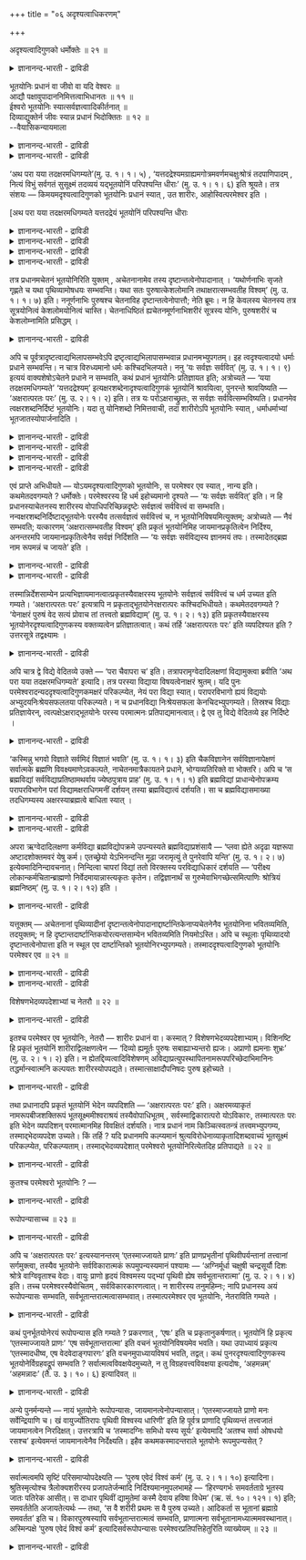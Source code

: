 +++
title = "०६ अदृश्यत्वाधिकरणम्"

+++

अदृश्यत्वादिगुणको धर्मोक्तेः ॥ २१ ॥  
<details><summary>ज्ञानानन्द-भारती - द्राविडी</summary>

अत्रुच्यत्वादिगुणगो तर्मोक्ते: ॥ २१ ॥
</details>

भूतयोनिः प्रधानं वा जीवो वा यदि वेश्वरः ॥  
आद्यौ पक्षावुपादाननिमित्तत्वाभिधानतः ॥ ११ ॥  
ईश्वरो भूतयोनिः स्यात्सर्वज्ञत्वाादिकीर्तनात् ॥  
दिव्याद्युक्तेर्न जीवः स्यान्न प्रधानं भिदोक्तितः ॥ १२ ॥  
--वैयासिकन्यायमाला

<details><summary>ज्ञानानन्द-भारती - द्राविडी</summary>

"पूदयोनि" (पूदङ्गळुक्कुक् कारणम् ऎऩ्बदु पिरदाऩमा? अल्लदु जीवऩा? अल्लदु ईसुवररा? "योऩि" ऎऩ्ऱ सप्तम् कारणत्तैक् कुऱिक्कुम् आऩदिऩाल् कारणम् ऎऩ्बदु उबादाऩ कारणम्, निमित्त कारणम् ऎऩ्ऱु इरुविदमायिरुप्पदाल् मुदलिल् सॊऩ्ऩ इरण्डु पक्षङ्गळुम् (पिरदाऩम्, जीवऩ्) ताऩ् इरुक्क वेण्डुम्।
</details>

<details><summary>ज्ञानानन्द-भारती - द्राविडी</summary>

सर्वक्ञत्तऩ्मै मुदलियदु सॊल्लियिरुप्पदाल् "पूदयोऩि" ईसुवररागत्ताऩ् इरुक्क वेण्डुम्। “तिव्यम्” ऎऩ्बदु मुदलियदु सॊल्लियिरुप्पदाल् जीवऩ् अल्ल। वेऱ्ऱुमै सॊल्लियिरुप्पदाल् पिरदाऩमुम् इल्लै।
</details>

‘अथ परा यया तदक्षरमधिगम्यते’(मु. उ. १। १। ५) , ‘यत्तदद्रेश्यमग्राह्यमगोत्रमवर्णमचक्षुःश्रोत्रं तदपाणिपादम् , नित्यं विभुं सर्वगतं सुसूक्ष्मं तदव्ययं यद्भूतयोनिं परिपश्यन्ति धीराः’ (मु. उ. १। १। ६) इति श्रूयते। तत्र संशयः — किमयमदृश्यत्वादिगुणको भूतयोनिः प्रधानं स्यात् , उत शारीरः, आहोस्वित्परमेश्वर इति ।

\[अथ परा यया तदक्षरमधिगम्यते यत्तदद्रेयं भूतयोनिं परिपश्यन्ति धीराः

<details><summary>ज्ञानानन्द-भारती - द्राविडी</summary>

ऎऩ्ऱ मुण्डगोबनिषत् वाक्यम् इन्द अदिगरणत्तिऱ्कु विषयम्। इङ्गु कूऱप्पट्टुळ्ळ, पुलऩ्गळाल् अऱियमुडियाद अऴिवऱ्ऱ जगत्कारण वस्तु पिरदाऩमा? जीवऩा? परमेच्वरऩा ऎऩ्ऱु संसयम्।
</details>

<details><summary>ज्ञानानन्द-भारती - द्राविडी</summary>

मिगवुम् सूक्ष्ममाऩदुम् पुलऩ्गळाल् अऱिय मुडियाददुम् कारणप्पॊरुळुमाऩ पिरदाऩम्दाऩ्। इङ्गु ‘पूदयोनि’ पदत्ताल् कुऱिप्पिडप्पडुगिऱदु। अल्लदु नि ऎऩ्ऱ पदत्तिऱ्कु निमित्तम् ऎऩ्ऱ अर्त्तम् कॊण्डाल्, ताऩ् सॆय्युम् कर्माक्कळ् मूलम् उलगप् पडैप्पिऱ्कु जीवऩ् कारणमावदाल् पूदयोऩि पदम् जीवऩै कुऱिक्कलाम्। आगवे पूदयोनि ईसुवरऩल्ल ऎऩ्ऱु पूर्वबक्षम्।
</details>

<details><summary>ज्ञानानन्द-भारती - द्राविडी</summary>

ऎल्लाम् अऱिन्दवऩ्, स्वप्रगासऩ् ऎऩ्ऱु सॊल्लियिरुप्पदालुम् अक्षरत्तैक् काट्टिलुम् वेऱागक् कूऱियिरुप्पदालुम् पूदयोनि पिरदाऩमो जीवऩो अल्ल। ईसुवरऩ्दाऩ् ऎऩ्ऱु सित्तान्दम्\]
</details>

<details><summary>ज्ञानानन्द-भारती - द्राविडी</summary>

“ऎदऩाल् अन्द अक्षरम् (नासमऱ्ऱदु) अऱियप् पडुगिऱदो अदु मेलाऩदु (परावित्यै)”, 'ऎन्द अदु पार्क्कत्तगाददो किरहिक्कत्तगाददो, कोत्तिर मऱ्ऱदो, वर्णम् (जादि) अऱ्ऱदो, कण्, कादु इल्ला तदुवो अदु कैगाल् इल्लाददु’, ''नित्यमायिरुप्पदु, महिमैयुडैयदु, ऎङ्गुमुळ्ळदु, वॆगु सूक्ष्ममाऩदु, ऎदै पिराणिगळुक्कुक् कारणमागदीरर्गळ् पार्क्किऱार् कळो, अदु कुऱैवऱ्ऱदु' (मुण्डग १ १-५, ६) ऎऩ्ऱु सॊल्लप्पट्टिरुक्किऱदु। पार्क्कत्तगाद तऩ्मै मुदलिय कुणङ्गळैयुडैयदाय् पिराणिगळुक्कु कारणमायुळ्ळ इदु पिरदाऩमाग इरुक्कलामा, अल्लदु सारीरऩा अल्लदु परमेसुवररा, ऎऩ्ऱु अङ्गे सन्देहम्।
</details>

तत्र प्रधानमचेतनं भूतयोनिरिति युक्तम् , अचेतनानामेव तस्य दृष्टान्तत्वेनोपादानात् । ‘यथोर्णनाभिः सृजते गृह्णते च यथा पृथिव्यामोषधयः सम्भवन्ति। यथा सतः पुरुषात्केशलोमानि तथाक्षरात्सम्भवतीह विश्वम्’ (मु. उ. १। १। ७) इति। ननूर्णनाभिः पुरुषश्च चेतनाविह दृष्टान्तत्वेनोपात्तौ; नेति ब्रूमः। न हि केवलस्य चेतनस्य तत्र सूत्रयोनित्वं केशलोमयोनित्वं चास्ति। चेतनाधिष्ठितं ह्यचेतनमूर्णनाभिशरीरं सूत्रस्य योनिः, पुरुषशरीरं च केशलोम्नामिति प्रसिद्धम् ।

<details><summary>ज्ञानानन्द-भारती - द्राविडी</summary>

पूर्वबक्षम्: अङ्गु असेदऩमायुळ्ळ पिरदाऩम् पिराणिगळिऩ् कारणम् ऎऩ्बदु युक्तम्, अदऱ्कु तिरुष्टान्दमाग असेदऩङ्गळैये ऎडुत्तुक्कॊण्डि रुप्पदिऩाल्, ‘ऎप्पडि सिलन्दि उण्डु पण्णुगिऱदो, ऎडुत्तुक्कॊण्डु विडुगिऱदो, ऎप्पडि पूमियिल् ऒषदिगळ् उण्डागिऩ्ऱऩवो, ऎप्पडि जीवित्तिरुक्कुम् पुरुषऩिडमिरुन्दु केसम् लोमम् उण्डागिऩ्ऱऩवो, अप्पडिये अक्षरत्तिलिरुन्दु इङ्गु पिरबञ्जम् उण्डागिऱदु' (मुण्डग १-१-७) ऎऩ्ऱु, इङ्गु सेदऩर्गळायिरुक्कुम् सिलन्दियुम्, पुरुषऩुमल्लवा तिरुष्टान्दमाग ऎडुत्तुक् कॊळ्ळप्पट्टिरुक्किऱदु? ऎऩ्ऱाल् इल्लै ऎऩ्गिऱोम्। अङ्गु वॆऱुम् सेदऩऩुक्कु नूलिऩ् कारणत्तऩ्मैयुम्, केसलोमङ् गळिऩ् कारणत्तऩ्मैयुम् किडैयादल्लवा? सेदऩऩ् इरुन्दु वरुम् असेदऩमाऩ सिलन्दियिऩ् सरीरम्दाऩ् नूलुक्कुक् कारणम्, पुरुषऩुडैय सरीरम्दाऩ् केसलो मङ्गळुक्कुक् कारणम्।
</details>

अपि च पूर्वत्रादृष्टत्वाद्यभिलापसम्भवेऽपि द्रष्टृत्वाद्यभिलापासम्भवान्न प्रधानमभ्युपगतम्। इह त्वदृश्यत्वादयो धर्माः प्रधाने सम्भवन्ति। न चात्र विरुध्यमानो धर्मः कश्चिदभिलप्यते। ननु ‘यः सर्वज्ञः सर्ववित्’ (मु. उ. १। १। ९) इत्ययं वाक्यशेषोऽचेतने प्रधाने न सम्भवति, कथं प्रधानं भूतयोनिः प्रतिज्ञायत इति; अत्रोच्यते — ‘यया तदक्षरमधिगम्यते’ ‘यत्तदद्रेश्यम्’ इत्यक्षरशब्देनादृश्यत्वादिगुणकं भूतयोनिं श्रावयित्वा, पुनरन्ते श्रावयिष्यति — ‘अक्षरात्परतः परः’ (मु. उ. २। १। २) इति। तत्र यः परोऽक्षराच्छ्रुतः, स सर्वज्ञः सर्ववित्सम्भविष्यति। प्रधानमेव त्वक्षरशब्दनिर्दिष्टं भूतयोनिः। यदा तु योनिशब्दो निमित्तवाची, तदा शारीरोऽपि भूतयोनिः स्यात् , धर्माधर्माभ्यां भूतजातस्योपार्जनादिति ।

<details><summary>ज्ञानानन्द-भारती - द्राविडी</summary>

मेलुम् पार्क्कप्पडाद तऩ्मै मुदलाऩदु सॊऩ्ऩदु सम्बविक्कुमाऩालुम्, पार्क्कुम् तऩ्मै मुदलियदु सॊऩ्ऩदु सम्बविक्कादु ऎऩ्बदिऩाल् मुऩ्ऩाल् पिरदाऩम् ऒप्पुक्कॊळ्ळप्पडविल्लै।
</details>

<details><summary>ज्ञानानन्द-भारती - द्राविडी</summary>

इङ्गेयो पार्क्कत्तगाद तऩ्मै मुदलिय धर्मङ्गळ् पिरदाऩत्तिल् सम्बविक्कुम्। इङ्गु इदऱ्कु विरोदप् पडक्कूडिय तर्मम् ऎदुवुम् सॊल्लप् पडवुमिल्लै।
</details>

<details><summary>ज्ञानानन्द-भारती - द्राविडी</summary>

‘ऎवर् (पॊदुवाग) ऎल्लामऱिन्दवरो, ऎल्ला वऱ्ऱैयुम् (विसेषमागवुम्) अऱिन्दवरो' (मुण्डग १-१-९) ऎऩ्ऱ इन्द पिऩ्ऩुळ्ळ वाक्कियम् असेदऩमाऩ पिरदाऩत्तिल् पॊरुन्दादे, ऎप्पडि पिरदाऩम् पूदयोऩि (पिराणिगळुक्कु कारणम्) ऎऩ्ऱु पिरदिक्ञै सॆय्यप्पडुगिऱदु? ऎऩ्ऱाल् अङ्गु सॊल्गिऱोम्। “ऎदऩाल् अन्द अक्षरम् अऱियप्पडुगिऱदो”, “ऎन्द अदु पार्क्कमुडियाददो" ऎऩ्ऱु पार्क्कमुडियात्तऩ्मै मुदलाऩ कुणङ्गळैयुडैय पूदयोऩियै अक्षरम् ऎऩ्ऱ सप्तत्तिऩाल् सॊल्लिविट्टु, मऱुबडियुम् कडैसियिल् “मेलाऩ अक्षरत्तिऱ्कुम् मेले" ऎऩ्ऱु सॊल्लप्पोगिऱदु; अङ्गे ऎदु अक्षरत्तिऱ्कु मेले ऎऩ्ऱु सॊल्लप्पट्टिरुक्किऱदो, अदु (सामाऩ्यमाग) ऎल्लामऱिन्दवर् (विसेषमाग) ऎल्लावऱ्ऱैयुम् अऱिन्दवराग इरुक्कलाम्; अक्षरम् ऎऩ्ऱ सप्तत्ताल् सॊल्लप्पडुम् पिरदाऩम्दाऩ् पूदयोऩि।"
</details>

<details><summary>ज्ञानानन्द-भारती - द्राविडी</summary>

योऩि ऎऩ्ऱ सप्तम् निमित्तमॆऩ्बदैच् चॊल्वदु ऎऩ्ऱिरुन्दालो, तर्मा तर्मङ्गळिऩाल् पूदक् कूट्टत्तै सम्बादिप्पदिऩाल् सारीरऩुम् पूदयोऩियाय् इरुक्कलाम्।
</details>

एवं प्राप्ते अभिधीयते — योऽयमदृश्यत्वादिगुणको भूतयोनिः, स परमेश्वर एव स्यात् , नान्य इति। कथमेतदवगम्यते ? धर्मोक्तेः। परमेश्वरस्य हि धर्म इहोच्यमानो दृश्यते — ‘यः सर्वज्ञः सर्ववित्’ इति। न हि प्रधानस्याचेतनस्य शारीरस्य वोपाधिपरिच्छिन्नदृष्टेः सर्वज्ञत्वं सर्ववित्त्वं वा सम्भवति। नन्वक्षरशब्दनिर्दिष्टाद्भूतयोनेः परस्यैव तत्सर्वज्ञत्वं सर्ववित्त्वं च, न भूतयोनिविषयमित्युक्तम्; अत्रोच्यते — नैवं सम्भवति; यत्कारणम् ‘अक्षरात्सम्भवतीह विश्वम्’ इति प्रकृतं भूतयोनिमिह जायमानप्रकृतित्वेन निर्दिश्य, अनन्तरमपि जायमानप्रकृतित्वेनैव सर्वज्ञं निर्दिशति — ‘यः सर्वज्ञः सर्वविद्यस्य ज्ञानमयं तपः। तस्मादेतद्ब्रह्म नाम रूपमन्नं च जायते’ इति ।

<details><summary>ज्ञानानन्द-भारती - द्राविडी</summary>

सित्तान्दम्: ऎऩ्ऱिव्विदम् वरुम्बोदु सॊल्लप् पडुगिऱदु। इन्द पार्क्कमुडियात्तऩ्मै मुदलिय कुणङ्गळोडु कूडिय पूदयोऩि ऎदुवो, अदु परमेसुवररागत्ताऩ् इरुक्कलाम्, वेऱु इल्लै। इदु ऎप्पडि अऱियप्पडुगिऱदु? 'धर्मङ्गळ् सॊल्लियिरुप् पदाल्'। परमेसुवररुडैय तर्ममल्लवा इङ्गु सॊल्लप्पडुवदाग काणप्पडुगिऱदु। 'ऎल्लाम् अऱिन्दवर् ऎल्लावऱ्ऱैयुम् अऱिन्दवर् ऎवरो' ऎऩ्ऱु, असेदऩ माऩ पिरदाऩत्तिऱ्कावदु, उबादियिऩाल् अळवुक्कुळ् पट्ट ञाऩत्तैयुडैय सारीरऩुक्कावदु, ऎल्लाम् अऱियुम् तऩ्मैयो ऎल्लावऱ्ऱैयुम् अऱियुम् तऩ्मैयो सम्बविक्कादु अल्लवा?
</details>

<details><summary>ज्ञानानन्द-भारती - द्राविडी</summary>

अक्षरम् ऎऩ्ऱ सप्तत्तिऩाल् सॊल्लप्पट्ट पूदयोऩिक्कु वेऱाग मेलुळ्ळदिऱ्कुत्ताऩ् अन्द ऎल्लाम् अऱियुम् तऩ्मैयुम् ऎल्लावऱ्ऱैयुम् अऱियुम् तऩ्मैयुमे तविर, पूदयोऩि विषयमिल्लै, ऎऩ्ऱु सॊल्लप्पट्टदेयॆऩ्ऱाल्, अङ्गु सॊल्गिऱोम्। इव्विदम् सम्बविक्कादु। एऩॆऩ्ऱाल् ‘अक्षरत्ति लिरुन्दु इङ्गु पिरबञ्जम् उण्डागिऱदु' ऎऩ्ऱु पिरुगिरुदमाऩ पूदयोऩियै इङ्गे उण्डागप् पोवदऱ्कु मूल कारणमाय् कुऱिप्पिट्टु विट्टु, पिऱगुम् कूड, 'ऎवर् ऎल्लाम् अऱिन्दवरो, ऎल्लावऱ्ऱैयुम् अऱिन्दवरो, ऎवरुडैय तबस् ञाऩमयमो, अवरिडमिरुन्दु इन्द पिरह्मम् (हिरण्यगर्प्पर्), नामम्, रूबम्, अऩ्ऩम् इवै उण्डागिऱदो' ऎऩ्ऱु उण्डागप्पोवदऱ्कु मूलगारणमागवे ऎल्लामऱिन्द वरै कुऱिप्पिडुगिऱदु।
</details>

तस्मान्निर्देशसाम्येन प्रत्यभिज्ञायमानत्वात्प्रकृतस्यैवाक्षरस्य भूतयोनेः सर्वज्ञत्वं सर्ववित्त्वं च धर्म उच्यत इति गम्यते। ‘अक्षरात्परतः परः’ इत्यत्रापि न प्रकृताद्भूतयोनेरक्षरात्परः कश्चिदभिधीयते। कथमेतदवगम्यते ? ‘येनाक्षरं पुरुषं वेद सत्यं प्रोवाच तां तत्त्वतो ब्रह्मविद्याम्’ (मु. उ. १। २। १३) इति प्रकृतस्यैवाक्षरस्य भूतयोनेरदृश्यत्वादिगुणकस्य वक्तव्यत्वेन प्रतिज्ञातत्वात्। कथं तर्हि ‘अक्षरात्परतः परः’ इति व्यपदिश्यत इति ? उत्तरसूत्रे तद्वक्ष्यामः ।

<details><summary>ज्ञानानन्द-भारती - द्राविडी</summary>

आगैयाल् कुऱिप्पिडुवदु समाऩमायिरुप्पदाल् अदुवे इदु ऎऩ्ऱु ञाबगप्पडुत्तप्पडुगिऱबडियाल् पिरगिरुदमाऩ अन्द अक्षरमाऩ पूदयोऩिक्केदाऩ् ऎल्लामऱियुम् तऩ्मैयुम् ऎल्लावऱ्ऱैयुमऱियुम् तऩ्मैयुम् तर्ममाग सॊल्लप्पडुगिऱदॆऩ्ऱु तॆरिगिऱदु। ‘मेलाऩ अक्षरत्तिऱ्कु मेले' ऎऩ्ऱविडत्तिलुम् पिरगिरुदमाऩ पूदयोऩियाऩ अक्षरत्तिऱ्कु अप्पाल् ऎदुवुम् सॊल्लप्पडविल्लै। इदु ऎप्पडि तॆरिगिऱदु? ‘ऎदऩाल् अक्षरमाऩ सत्यमाऩ पुरुषऩै अऱिवाऩो अन्द पिरह्म वित्यैयै वास्तवप्पडिक्कु विळक्किच् चॊऩ्ऩार्' ऎऩ्ऱु तॊडङ्गि पार्क्क मुडियात्तऩ्मै मुदलिय कुणङ्गळैयुडैय अक्षरमाऩ अन्द पूदयोऩिक्कुत्ताऩ् सॊल्ल वेण्डिय तऩ्मै युळ्ळदाग पिरदिक्ञै सॆय्यप्पट्टिरुप्पदाल्। अप्पडि याऩाल् ‘मेलाऩ अक्षरत्तिऱ्कु मेले' ऎऩ्ऱु ऎप्पडि सॊल्लप्पट्टदु ऎऩ्ऱु केट्टाल्, अदै मेलुळ्ळ सूत्तिरत्तिल् सॊल्गिऱोम्।
</details>

अपि चात्र द्वे विद्ये वेदितव्ये उक्ते — ‘परा चैवापरा च’ इति। तत्रापरामृग्वेदादिलक्षणां विद्यामुक्त्वा ब्रवीति ‘अथ परा यया तदक्षरमधिगम्यते’ इत्यादि। तत्र परस्या विद्याया विषयत्वेनाक्षरं श्रुतम्। यदि पुनः परमेश्वरादन्यददृश्यत्वादिगुणकमक्षरं परिकल्प्येत, नेयं परा विद्या स्यात्। परापरविभागो ह्ययं विद्ययोः अभ्युदयनिःश्रेयसफलतया परिकल्प्यते। न च प्रधानविद्या निःश्रेयसफला केनचिदभ्युपगम्यते। तिस्रश्च विद्याः प्रतिज्ञायेरन्, त्वत्पक्षेऽक्षराद्भूतयोनेः परस्य परमात्मनः प्रतिपाद्यमानत्वात्। द्वे एव तु विद्ये वेदितव्ये इह निर्दिष्टे ।

<details><summary>ज्ञानानन्द-भारती - द्राविडी</summary>

मेलुम् इङ्गु इरण्डु वित्यैगळ् अऱियप्पड वेण्डियदाग सॊल्लप्पट्टिरुक्किऩ्ऱऩ। 'परा (मेलाऩदु), अबरा (कीऴाऩदु) ऎऩ्ऱे' ऎऩ्ऱु अवैगळिल् रिक्वेदम् मुदलाऩ लक्षणमुडैय वित्यैयै अबरा ऎऩ्ऱु सॊल्लिविट्टु ‘इऩि ऎदऩाल् अन्द अक्षरम् अऱियप्पडुगिऱदो अदु परा' ऎऩ्बदु मुदलियदाल् सॊल्गिऱदु। अङ्गे परा वित्यैक्कु विषयमाग अक्षरम् सॊल्लप्पट्टिरुक्किऱदु। पार्क्क मुडियात्तऩ्मै मुदलाऩ कुणङ्गळैयुडैय अक्षरम् ऎऩ्बदु परमेसुवररैविड वेऱु ऎऩ्ऱु कल्बिक्किऱदा यिरुन्दाल् इदु परा वित्यै आगादु। वित्यैगळिल् परा अबरा ऎऩ्ऱ इन्द पिरिवु अप्युदत्तै पलऩायुडैयदु। निच्चिरेयसत्तै पलऩायुडैयदु ऎऩ्बदिऩाल् कल्बिक् कप्पडुगिऱदु। पिरदाऩत्तै अऱिवदु निच्चिरेयसत्तै पलऩायुडैयदु ऎऩ्ऱु यारालुम् ऒप्पुक्कॊळ्ळप् पडविल्लै। मूऩ्ऱु वित्यैगळ् पिरदिक्ञैसॆय्यप् पट्टदागवुम् आगुम्, उऩ्ऩुडैय पक्षत्तिल्, पूदयोऩि याऩ अक्षरत्तिऱ्कुम् मेलायुळ्ळ परमात्मा पिरदिबादिक् कप्पडुवदाल्। इङ्गेयो इरण्डे वित्यैगळ् ताऩ् अऱिय वेण्डियदाग कुऱिप्पिडप् पट्टिरुक्किऩ्ऱऩ।
</details>

‘कस्मिन्नु भगवो विज्ञाते सर्वमिदं विज्ञातं भवति’ (मु. उ. १। १। ३) इति चैकविज्ञानेन सर्वविज्ञानापेक्षणं सर्वात्मके ब्रह्मणि विवक्ष्यमाणेऽवकल्पते, नाचेतनमात्रैकायतने प्रधाने, भोग्यव्यतिरिक्ते वा भोक्तरि। अपि च ‘स ब्रह्मविद्यां सर्वविद्याप्रतिष्ठामथर्वाय ज्येष्ठपुत्राय प्राह’ (मु. उ. १। १। १) इति ब्रह्मविद्यां प्राधान्येनोपक्रम्य परापरविभागेन परां विद्यामक्षराधिगमनीं दर्शयन् तस्या ब्रह्मविद्यात्वं दर्शयति। सा च ब्रह्मविद्यासमाख्या तदधिगम्यस्य अक्षरस्याब्रह्मत्वे बाधिता स्यात् ।

<details><summary>ज्ञानानन्द-भारती - द्राविडी</summary>

“हे पगवऩ्, ऎदु अऱियप्पट्टाल् इदु ऎल्लाम् अऱियप्पट्टदाग आगुम्” ऎऩ्ऱु ऒऩ्ऱैयऱिवदिऩाल् ऎल्लावऱ्ऱैयुम् अऱिवदै ऎदिर्बार्प्पदु ऎल्ला स्वरूबमायुळ्ळ पिरह्मम् सॊल्लप्पड उत्तेसम् ऎऩ्ऱाल्दाऩ् पॊरुत्तमागुम्; असेदऩङ्गळुक्कु मात्तिरम् (असेदऩम् पूराविऱ्कुम्) ऒरे इरुप्पिडमाऩ पिरदाऩत्तैयो, पोक्कियत्तिऱ्कु वेऱायुळ्ळ पोक्ता वैयो, सॊल्ल उत्तेस मॆऩ्ऱाल् पॊरुन्दादु।
</details>

<details><summary>ज्ञानानन्द-भारती - द्राविडी</summary>

मेलुम्, "ऎल्ला वित्यैगळुक्कुम् पिरदिष्टै यायुळ्ळ पिरह्म वित्यैयै अवर् मूत्त पुत्तिरऩागिय अदर्वावुक्कुच् चॊऩ्ऩार्” (मुण्डग १-१-१) ऎऩ्ऱु पिरदाऩमाग पिरह्मवित्यैयै आरम्बित्तु, परा अबरा ऎऩ्ऱु पिरित्तु अक्षरत्तै अडैविक्किऱ परावित्यै यैक् काट्टुगिऱवर् अदऱ्कु पिरह्म वित्यैयायिरुक्कुम् तऩ्मैयै काट्टुगिऱार्। अन्द “पिरह्म वित्यै” ऎऩ्ऱ पॆयरो, अदऩाल् अऱियप्पडुम् अक्षरत्तिऱ्कु पिरह्मत्तऩ्मैयिल्लै याऩाल्, पादिक्कप्पट्टुविडुम्।
</details>

अपरा ऋग्वेदादिलक्षणा कर्मविद्या ब्रह्मविद्योपक्रमे उपन्यस्यते ब्रह्मविद्याप्रशंसायै — ‘प्लवा ह्येते अदृढा यज्ञरूपा अष्टादशोक्तमवरं येषु कर्म। एतच्छ्रेयो येऽभिनन्दन्ति मूढा जरामृत्युं ते पुनरेवापि यन्ति’ (मु. उ. १। २। ७) इत्येवमादिनिन्दावचनात्। निन्दित्वा चापरां विद्यां ततो विरक्तस्य परविद्याधिकारं दर्शयति — ‘परीक्ष्य लोकान्कर्मचितान्ब्राह्मणो निर्वेदमायान्नास्त्यकृतः कृतेन। तद्विज्ञानार्थं स गुरुमेवाभिगच्छेत्समित्पाणिः श्रोत्रियं ब्रह्मनिष्ठम्’ (मु. उ. १। २। १२) इति ।

<details><summary>ज्ञानानन्द-भारती - द्राविडी</summary>

पिरह्मवित्यैयिऩ् आरम्बत्तिल् रिक्वेदम् मुदलिय लक्षणमुडैय अबरमाऩ कर्मवित्यै, पिरह्मवित्यैयै पुगऴुवदऱ्काग, सॊल्लप्पट्टि रुक्किऱदु। 'ऎवर्गळ् विषयमाग ताऴ्न्द (अनित्यमाऩ) पलऩैत् तरुम् कर्मा सुरुदियिल् सॊल्लप् पट्टिरुक्किऱदो, इन्द यक्ञरूबमाऩ (यक्ञत्ताल् निरूबणम् सॆय्यप्पडुगिऱ) १८म् वलिमैयऱ्ऱ तॆप्पङ्गळ् ऎन्द मूडर्गळ् इदुवे सिरेयस् ऎऩ्ऱु सन्दोषप्पडुगिऱार्गळो अवर्गळ् जरैयैयुम् मरणत्तैयुम् अडिक्कडि अडैगिऱार्गळ्" (मुण्डग १-२-७) ऎऩ्बदु मुदलाऩ निन्दिक्कुम् वसऩत्तिऩाल् अबरावित्यैयै निन्दित्तुविट्टु, अदिलिरुन्दु विरक्ति यडैन्दवऩुक्कु परवित्यैयिल् अदिगारम् ऎऩ्ऱुम् काट्टुगिऱदु, “कर्माविऩाल् सम्बादिक्कप्पट्ट लोगङ् गळै नऩ्गु परीक्षित्तु (अनित्यम् ऎऩ्बदै तीर्माऩित्तु) पिराह्मणऩ् निर्वेदत्तै (वैराक्कियत्तै) अडैय वेण्डुम्। सॆय्यप्पडाददु सॆय्वदिऩाल् किडैयादु। (अनित्यमाऩ कर्मावाल् नित्यमाऩ मोक्षत्तैयडैय मुडियादु) अदै अऱिवदऱ्काग समित्तै कैयिल् ऎडुत्तुक्कॊण्डु सुरोत्रियराय् पिरह्म निष्टरायुळ्ळ कुरुवैये अवऩ् विऩयत्तुडऩ् अडैयवेण्डुम्” ऎऩ्ऱु।
</details>

यत्तूक्तम् — अचेतनानां पृथिव्यादीनां दृष्टान्तत्वेनोपादानाद्दार्ष्टान्तिकेनाप्यचेतनेनैव भूतयोनिना भवितव्यमिति, तदयुक्तम्; न हि दृष्टान्तदार्ष्टान्तिकयोरत्यन्तसाम्येन भवितव्यमिति नियमोऽस्ति। अपि च स्थूलाः पृथिव्यादयो दृष्टान्तत्वेनोपात्ता इति न स्थूल एव दार्ष्टान्तिको भूतयोनिरभ्युपगम्यते। तस्माददृश्यत्वादिगुणको भूतयोनिः परमेश्वर एव ॥ २१ ॥

<details><summary>ज्ञानानन्द-भारती - द्राविडी</summary>

पिरुदिवी मुदलाऩ असेदऩङ्गळै तिरुष्टान् दमाग ऎडुत्तुक्कॊण्डिरुप्पदऩाल्, तार्ष्टान्दिगमाऩ पूदयोऩियुम् असेदऩमाग इरुक्कवेण्डुमॆऩ्ऱु ऎदु सॊल्लप्पट्टदो, अदु युक्तमिल्लै। तिरुष्टान् दत्तिऱ्कुम् तार्ष्टान्दिगत्तिऱ्कुम् पूरावुम् साम्यमिरुक्क वेण्डुमॆऩ्ऱ नियमम् किडैयादल्लवा? मेलुम्, तिरुष्टान्दमाग ऎडुत्तुक्कॊळ्ळप्पट्ट पिरुदिवी मुदलियवै स्तूलमायुळ्ळवै ऎऩ्बदिऩाल्, तार्ष्टान् दिगमाऩ पूदयोऩियुम् स्तूलम्दाऩ् ऎऩ्ऱु ऒप्पुक् कॊळ्वदिल्लै।
</details>

<details><summary>ज्ञानानन्द-भारती - द्राविडी</summary>

आगैयाल् पार्क्कप्पडात्तऩ्मै मुदलिय कुणङ् गळैयुडैय पूदयोऩि परमेसुवरर्दाऩ्।
</details>

विशेषणभेदव्यपदेशाभ्यां च नेतरौ ॥ २२ ॥  
<details><summary>ज्ञानानन्द-भारती - द्राविडी</summary>

विसे षणबेदव्यबदेसाप्याम् स नेदरौ ॥ २२ ॥
</details>

इतश्च परमेश्वर एव भूतयोनिः, नेतरौ — शारीरः प्रधानं वा। कस्मात् ? विशेषणभेदव्यपदेशाभ्याम्। विशिनष्टि हि प्रकृतं भूतयोनिं शारीराद्विलक्षणत्वेन — ‘दिव्यो ह्यमूर्तः पुरुषः सबाह्याभ्यन्तरो ह्यजः। अप्राणो ह्यमनाः शुभ्रः’ (मु. उ. २। १। २) इति। न ह्येतद्दिव्यत्वादिविशेषणम् अविद्याप्रत्युपस्थापितनामरूपपरिच्छेदाभिमानिनः तद्धर्मान्स्वात्मनि कल्पयतः शारीरस्योपपद्यते। तस्मात्साक्षादौपनिषदः पुरुष इहोच्यते ।

<details><summary>ज्ञानानन्द-भारती - द्राविडी</summary>

इदऩालेयुम् पूदयोऩि ऎऩ्बदु परमेसुवरर् ताऩ्, सारीरऩो पिरदाऩमो अल्ल। ऎदऩाल्? 'विसेषणम् पेदम् इरण्डुम् कुऱिप्पिडप्पडुवदाल्' पिरगिरुदमाऩ पूदयोऩियै सारीरऩिडमिरुन्दु वेऱु पट्ट स्वबावमुळ्ळवऩाग 'पुरुषऩ् वॆळियिलुळ्ळ स्तूलम्, उळ्ळेयुळ्ळ सूक्ष्मम् इवैगळुडऩ्गूड इवैगळुक्कु अदिष्टाऩमाग इरुप्पवर्, स्वयम् पिरगासमुळ्ळवर्, रूबमिल्लादवर्, पिऱप्पऱ्ऱवर्, पिराणऩ् इल्लादवर् मऩस् इल्लादवर्, सुत्तर्' ऎऩ्ऱु कुऱिप् पिडुगिऱदु। इन्द स्वयम्बिरगासत् तऩ्मै मुदलिय विसेषणम्, अवित्यैयिऩाल् एऱ्पडुत्तप्पट्टुळ्ळ नाम रूबङ्गळाल् वरम्बुक्कुळ्बट्टदै अबिमाऩिक्किऱ तायुम् अवैगळिऩ् तर्मङ्गळै तऩ्ऩिडत्तिल् कल्बिक् किऱदायुमिरुक्कुम् सारीरऩुक्कुप् पॊरुन्दादल्लवा? आगैयाल् उबनिषत्तुक्कळिल् सॊल्लप्पडुम् पुरुषऩ् - इङ्गे नेरे सॊल्लप्पडुगिऱार्।
</details>

तथा प्रधानादपि प्रकृतं भूतयोनिं भेदेन व्यपदिशति — ‘अक्षरात्परतः परः’ इति। अक्षरमव्याकृतं नामरूपबीजशक्तिरूपं भूतसूक्ष्ममीश्वराश्रयं तस्यैवोपाधिभूतम् , सर्वस्माद्विकारात्परो योऽविकारः, तस्मात्परतः परः इति भेदेन व्यपदिशन् परमात्मानमिह विवक्षितं दर्शयति। नात्र प्रधानं नाम किञ्चित्स्वतन्त्रं तत्त्वमभ्युपगम्य, तस्माद्भेदव्यपदेश उच्यते। किं तर्हि ? यदि प्रधानमपि कल्प्यमानं श्रुत्यविरोधेनाव्याकृतादिशब्दवाच्यं भूतसूक्ष्मं परिकल्प्येत, परिकल्प्यताम्। तस्माद्भेदव्यपदेशात् परमेश्वरो भूतयोनिरित्येतदिह प्रतिपाद्यते ॥ २२ ॥

<details><summary>ज्ञानानन्द-भारती - द्राविडी</summary>

अप्पडिये पिरगिरुदमाऩ पूदयोऩियै पिरदाऩत् तिलिरुन्दु वेऱाग "मेलाऩ अक्षरत्तिऱ्कुम्मेले" ऎऩ्ऱु कुऱिप्पिडुगिऱदु। अक्षरम् ऎऩ्बदु अव्यागिरुदम् (नाम रूबम् एऱ्पडाददु), नाम रूबङ्गळुक्कु पीजमायुळ्ळ सक्ति स्वरूबमायुळ्ळदु, पूदङ्गळुडैय सूक्ष्मम् (संस्काररूबम्), ईसुवरऩै आसिरयमायुडैयदु। अवरुक्के उबादिया कवुमिरुप्पदु। ऎल्ला विगारङ्ग ळुक्कुम् मेलाऩ ऎदु विगारमऱ्ऱिरुक्किऱदो, अन्द मेलाऩदिऱ्कुम् मेले ऎऩ्ऱु वेऱाग कुऱिप्पिट्टिरुप् पदाल्, परमात्मादाऩ्, इङ्गे सॊल्ल उत्तेसिक्कप् पट्टदु ऎऩ्बदैक् काट्टुगिऱदु। ''इङ्गु पिरदाऩम् ऎऩ्ऱु स्वदन्दिरमाऩ ऒरु तत्वत्तै ऒप्पुक्कॊण्डु अदैक्काट्टिलुम् वेऱागक् कुऱिप्पिडुवदाग सॊल्लप् पडविल्लै। पिऩ् ऎप्पडि? कल्बिक्कप्पडुगिऱ पिरदाऩमुम् सुरुदिक्कु विरोदमऩ्ऩियिल् अव्याक्रुदम् मुदलाऩ सप्त ङ्गळाल् सॊल्लप्पडुवदाग पूदङ्गळिऩ् सूक्ष्ममाग कल्बिक्कप्पडुमेयाऩाल् कल्बिक्कप्पडट्टुम्। आगैयाल् (पिरदाऩत्तैक्काट्टिलुम्) वेऱाग कुऱिप्पिडुवदाल् परमेसुवरर् पूदयोनि ऎऩ्ऱ इदु ऎडुत्तुक्काट्टप् पडुगिऱदु।
</details>

कुतश्च परमेश्वरो भूतयोनिः ? —

<details><summary>ज्ञानानन्द-भारती - द्राविडी</summary>

इऩ्ऩुम् ऎदऩाल् परमेसुवरर् पूदयोऩि?
</details>

रूपोपन्यासाच्च ॥ २३ ॥  
<details><summary>ज्ञानानन्द-भारती - द्राविडी</summary>

रूबोबन्यासाच्च ॥ २३ ॥
</details>

अपि च ‘अक्षरात्परतः परः’ इत्यस्यानन्तरम् ‘एतस्माज्जायते प्राणः’ इति प्राणप्रभृतीनां पृथिवीपर्यन्तानां तत्त्वानां सर्गमुक्त्वा, तस्यैव भूतयोनेः सर्वविकारात्मकं रूपमुपन्यस्यमानं पश्यामः — ‘अग्निर्मूर्धा चक्षुषी चन्द्रसूर्यौ दिशः श्रोत्रे वाग्विवृताश्च वेदाः। वायुः प्राणो हृदयं विश्वमस्य पद्भ्यां पृथिवी ह्येष सर्वभूतान्तरात्मा’ (मु. उ. २। १। ४) इति। तच्च परमेश्वरस्यैवोचितम् , सर्वविकारकारणत्वात्। न शारीरस्य तनुमहिम्नः; नापि प्रधानस्य अयं रूपोपन्यासः सम्भवति, सर्वभूतान्तरात्मत्वासम्भवात्। तस्मात्परमेश्वर एव भूतयोनिः, नेतराविति गम्यते ।

<details><summary>ज्ञानानन्द-भारती - द्राविडी</summary>

मेलुम्, 'मेलाऩ अक्षरत्तिऱ्कु मेलेयुळ्ळ ऎऩ्ऱ इदऱ्कुप्पिऱगु 'इदिलिरुन्दु पिराणऩ् उण्डागिऱदु' ऎऩ्ऱु पिराणऩ् मुदल् पिरुदिवि वरैयुळ्ळ तत्वङ्गळिऩ् स्रुष्टियै सॊल्लिविट्टु, पूदयोऩियाऩ अदऱ्के ऎल्ला विगार स्वरूब मायिरुक्कुम् रूबम् वर्णिक्कप्पडुवदै पार्क्किऱोम्। इवरुक्कु अक्ऩि (त्युलोगम्) सिरस्, सन्दिरऩुम्, सूर्यऩुम्, कण्गळ्, तिक्कुगळ् इरण्डु कादुगळ्, विस्तारमायुळ्ळ वेदङ्गळ् वाक्कु, वायु पिराणऩ्, पिरबञ्जम्, ह्रुदयम्, पिरुदिवी पादङ्गळ्। इवर्दाऩ् ऎल्ला पिराणिगळुक्कुम् उळ्ळेयिरुक्कुम् आत्मा (मुण्डग २-१-४) ऎऩ्ऱु। अदुवो परमेसुवररुक् कुत्ताऩ् उसिदम्, ऎल्ला विगारङ्गळुक्कुम् कारणमा यिरुप्पदाल्; अल्बमाऩ महिमैयुळ्ळ सारीरऩुक्कु उसिदमिल्लै इन्द रूबम् वर्णित्तिरुप्पदु पिरदाऩत् तिऱ्कुम् सम्बविक्कादु, ऎल्ला पिराणिगळुक्कुम् उळ्ळेयुळ्ळ आत्मावाग इरुक्कुम् तऩ्मै इल्ला तदिऩाल्, आगैयाल् परमेसुवरर्दाऩ् पूदयोऩि, मऱ्ऱ इरुवर्गळुमिल्लै, ऎऩ्ऱु तॆरिगिऱदु'।
</details>

कथं पुनर्भूतयोनेरयं रूपोपन्यास इति गम्यते ? प्रकरणात् , ‘एषः’ इति च प्रकृतानुकर्षणात्। भूतयोनिं हि प्रकृत्य ‘एतस्माज्जायते प्राणः’ ‘एष सर्वभूतान्तरात्मा’ इति वचनं भूतयोनिविषयमेव भवति। यथा उपाध्यायं प्रकृत्य ‘एतस्मादधीष्व, एष वेदवेदाङ्गपारगः’ इति वचनमुपाध्यायविषयं भवति, तद्वत्। कथं पुनरदृश्यत्वादिगुणकस्य भूतयोनेर्विग्रहवद्रूपं सम्भवति ? सर्वात्मत्वविवक्षयेदमुच्यते, न तु विग्रहवत्त्वविवक्षया इत्यदोषः, ‘अहमन्नम्’ ‘अहमन्नादः’ (तै. उ. ३। १०। ६) इत्यादिवत् ॥

<details><summary>ज्ञानानन्द-भारती - द्राविडी</summary>

इन्द रूबम् वर्णित्तिरुप्पदु पूदयोऩिक्कु ऎऩ्ऱु ऎप्पडित् तॆरिगिऱदु? पिरगरणत्तिऩाल्, 'इवर्’ ऎऩ्ऱु पिरगिरुदमायिरुप्पदै इऴुप्पदाल्, पूदयोऩियैत् तॊडङ्गि ‘इदिलिरुन्दु पिराणऩ् उण्डागिऱदु', 'इवर् ऎल्लाप् पिराणिगळुक्कुम् अन्दरात्मा' ऎऩ्ऱु कूऱुम् वसऩम् पूदयोऩियै विषयमायुळ्ळदागवे अल्लवा आगुम्? उबात्यायरैत् तॊडङ्गि ‘इवरिडमिरुन्दु अत्ययऩम् सॆय्; इवर् वेदम्, वेदत्तिऩ् अङ्गङ्गळ् इवैगळिल् करैगण्डवर्' ऎऩ्ऱु कूऱुम् वसऩम् ऎप्पडि उबात्यायरै विषयमायुळ्ळदो, अदैप्पोल। पार्क्कत्तगाद तऩ्मै मुदलाऩ कुणङ्गळोडु कूडिय पूदयोऩिक्कु विक्किरहत्तुडऩ् कूडिय स्वरूबम् ऎप्पडि सम्बविक्कुम्? ऎल्लामाग इरुक्कुम् तऩ्मैयै सॊल्ल विरुप्पत्तिऩाल् इदु सॊल्लप्पडुगिऱदु, विक्किरहत् तुडऩ् कूडियदु ऎऩ्बदै सॊल्लुम् विरुप्पत्तिऩाल् इल्लै, ऎऩ्बदिऩाल् तोषमिल्लै, 'नाऩ् अऩ्ऩम्, नाऩ् अऩ्ऩम् पुजिक्किऱवऩ् (तैत्तिरीय ३-१०-६) ऎऩ्बदु मुदलियदु पोल'।
</details>

अन्ये पुनर्मन्यन्ते — नायं भूतयोनेः रूपोपन्यासः, जायमानत्वेनोपन्यासात्। ‘एतस्माज्जायते प्राणो मनः सर्वेन्द्रियाणि च। खं वायुर्ज्योतिरापः पृथिवी विश्वस्य धारिणी’ इति हि पूर्वत्र प्राणादि पृथिव्यन्तं तत्त्वजातं जायमानत्वेन निरदिक्षत्। उत्तरत्रापि च ‘तस्मादग्निः समिधो यस्य सूर्यः’ इत्येवमादि ‘अतश्च सर्वा ओषधयो रसश्च’ इत्येवमन्तं जायमानत्वेनैव निर्देक्ष्यति। इहैव कथमकस्मादन्तराले भूतयोनेः रूपमुपन्यसेत् ?

<details><summary>ज्ञानानन्द-भारती - द्राविडी</summary>

वेऱु सिलर् ऎण्णुगिऱार्गळ्, इन्द रूबत्तिऩ् वर्णऩै पूदयोऩिक्कु अल्ल, उण्डावदाग वर्णित्तिरुक्किऱबडियाल्, 'इदिलिरुन्दु पिराणऩ्, मऩस्, इन्दिरियङ्गळ्, आगासम्, वायु, ज्योदिस्, जलम् ऎल्लावऱ्ऱैयुम् ताङ्गिक्कॊण्डिरुक्किऱ पिरुदिवी” ऎऩ्ऱु पिराणऩ् मुदल् पिरुदिवी मुडिवायुळ्ळ तत्वङ्गळिऩ् कूट्टम् उण्डावदाग मुऩ्ऩमे कुऱिप्पिट्टिरुक्किऱार्। पिऩ्ऩालेयुम् ‘ऎदऱ्कु सूर्यऩ् समित्तो अन्द अक्ऩि (त्युलोगम्) अवरिडमिरुन्दु' ऎऩ्ऱिव्विदम् आरम्बित्तु, ‘इदिलिरुन्दु ताऩ् ऎल्ला ओषदिगळुम्, रसङ्गळुम्’ ऎऩ्ऱु मुडिवुळ्ळदाग उण्डागुम् तऩ्मैयुडऩेये कुऱिप्पिडु किऱदु। इङ्गे मात्तिरम् कारणमिल्लामल् मत्तियिल् पूदयोऩियिऩ् रूबत्तै ऎप्पडि वर्णिक्कुम्?
</details>

सर्वात्मत्वमपि सृष्टिं परिसमाप्योपदेक्ष्यति — ‘पुरुष एवेदं विश्वं कर्म’ (मु. उ. २। १। १०) इत्यादिना। श्रुतिस्मृत्योश्च त्रैलोक्यशरीरस्य प्रजापतेर्जन्मादि निर्दिश्यमानमुपलभामहे — ‘हिरण्यगर्भः समवर्तताग्रे भूतस्य जातः पतिरेक आसीत्। स दाधार पृथिवीं द्यामुतेमां कस्मै देवाय हविषा विधेम’ (ऋ. सं. १०। १२१। १) इति; समवर्ततेति अजायतेत्यर्थः — तथा, ‘स वै शरीरी प्रथमः स वै पुरुष उच्यते। आदिकर्ता स भूतानां ब्रह्माग्रे समवर्तत’ इति च। विकारपुरुषस्यापि सर्वभूतान्तरात्मत्वं सम्भवति, प्राणात्मना सर्वभूतानामध्यात्ममवस्थानात्। अस्मिन्पक्षे ‘पुरुष एवेदं विश्वं कर्म’ इत्यादिसर्वरूपोपन्यासः परमेश्वरप्रतिपत्तिहेतुरिति व्याख्येयम् ॥ २३ ॥

<details><summary>ज्ञानानन्द-भारती - द्राविडी</summary>

ऎल्लामागविरुक्कुम् तऩ्मैयैयुम्, स्रुष्टियै मुडित्तुविट्टु, 'इन्द ऎल्ला कर्मावुम् पुरुषऩेदाऩ्' (मुण्डग २-१-१०) ऎऩ्बदु मुदलाऩदाल् पिऩ्ऩाल् उबदेसिक्कप्पोगिऱदु। सुरुदियिलुम्, स्मिरुदियिलुम् मूवुलगत्तैयुम् सरीरमायुडैय पिरजाबदिक्कु जऩ्मम् मुदलियदु सॊल्लप्पडुवदैक् काण्गिऱोम्। 'मुदलिल् हिरण्य कर्प्पर् इरुन्दार् पिऱन्द अवर् पिराणिगळुक्कु ऒरे यजमाऩराग इरुन्दार्। अवर् इन्द पूमियैयुम् त्युलेगत्तैयुम् ताङ्गिऩार्। अन्द ऒरु तेवरै (हिरण्यगर्प्परै) उत्तेसित्तु हविसिऩाल् सेविप्पोम्' (रिक्सम्हिदै १० १२१-१) ऎऩ्ऱु इरुन्दार् ऎऩ्बदऱ्कु पिऱन्दार् ऎऩ्ऱु अर्त्तम्। अप्पडिये अवर्दाऩ् सरीरमुळ्ळ मुदलाऩवर्; अवर्दाऩ् पुरुषऩ् ऎऩ्ऱु सॊल्लप्पडुगिऱार्। पूदङ्गळुक्कु आदिगर्त् तावागिय अन्द पिरह्मम् मुदलिल् इरुन्ददु ऎऩ्ऱु विगार (उण्डाऩ) पुरुषऩुक्कुक्कूड ऎल्ला पूदङ्गळुक्कुम् अन्दरात्मा वागयिरुक्कुम् तऩ्मै सम्बविक्कुम्, ऎल्ला पूदङ्गळिऩुडैय पिराण स्वरूबमाग ऒव्वॊरु सरीरत् तिलुम् इरुप्पदाल्, इन्द पक्षत्तिल् 'इन्द ऎल्ला कर्मा वुम् पुरुषऩे' ऎऩ्बदु मुदलाऩदाल् ऎल्ला रूबमागवुम् इरुप्पदाग सॊल्लियिरुप्पदु परमेसुवररै अऱिवदऱ्कु हेदु ऎऩ्ऱु वियाक्याऩम् सॊल्ल वेण्डुम्।
</details>

